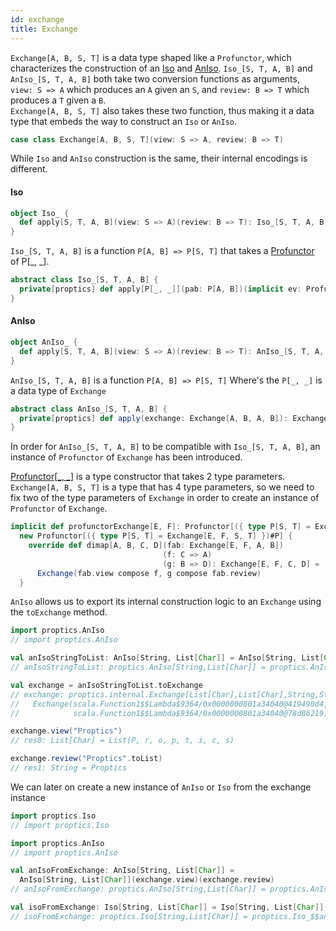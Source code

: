 ```yaml
---
id: exchange
title: Exchange
---
```


`Exchange[A, B, S, T]` is a data type shaped like a `Profunctor`, which characterizes the construction of an <a href="/Proptics/docs/optics/iso" target="_blank">Iso</a> and <a href="/Proptics/docs/an-optics/an-iso" target="_blank">AnIso</a>.
`Iso_[S, T, A, B]` and `AnIso_[S, T, A, B]` both take two conversion functions as arguments,<br/> `view: S => A` which produces an `A` given an `S`, and `review: B => T` which produces a `T` given a `B`.</br>
`Exchange[A, B, S, T]` also takes these two function, thus making it a data type that embeds the way to construct an `Iso` or `AnIso`.

```scala
case class Exchange[A, B, S, T](view: S => A, review: B => T)
```


While `Iso` and `AnIso` construction is the same, their internal encodings is different.


#### Iso

```scala
object Iso_ {
  def apply[S, T, A, B](view: S => A)(review: B => T): Iso_[S, T, A, B]
}
```

`Iso_[S, T, A, B]` is a function `P[A, B] => P[S, T]` that takes a <a href="/Proptics/docs/profunctors/profunctor" target="_blank">Profunctor</a> of P[_, _].

```scala
abstract class Iso_[S, T, A, B] {
  private[proptics] def apply[P[_, _]](pab: P[A, B])(implicit ev: Profunctor[P]): P[S, T]
}
```

#### AnIso

```scala
object AnIso_ {
  def apply[S, T, A, B](view: S => A)(review: B => T): AnIso_[S, T, A, B]
}
```

`AnIso_[S, T, A, B]` is a function `P[A, B] => P[S, T]` Where's the `P[_, _]` is a data type of `Exchange`

```scala
abstract class AnIso_[S, T, A, B] {
  private[proptics] def apply(exchange: Exchange[A, B, A, B]): Exchange[A, B, S, T]
}
```

In order for `AnIso_[S, T, A, B]` to be compatible with `Iso_[S, T, A, B]`, an instance of `Profunctor` of `Exchange` has been
introduced.

<a href="/Proptics/docs/profunctors/profunctor" target="_blank">Profunctor[_, _]</a> is a type constructor that takes 2 type parameters. `Exchange[A, B, S, T]` is a type that has 4 type parameters, so we need
to fix two of the type parameters of `Exchange` in order to create an instance of `Profunctor` of `Exchange`.

```scala
implicit def profunctorExchange[E, F]: Profunctor[({ type P[S, T] = Exchange[E, F, S, T] })#P] =
  new Profunctor[({ type P[S, T] = Exchange[E, F, S, T] })#P] {
    override def dimap[A, B, C, D](fab: Exchange[E, F, A, B])
                                  (f: C => A)
                                  (g: B => D): Exchange[E, F, C, D] =
      Exchange(fab.view compose f, g compose fab.review)
  }
```

`AnIso` allows us to export its internal construction logic to an `Exchange` using the `toExchange` method.

```scala
import proptics.AnIso
// import proptics.AnIso

val anIsoStringToList: AnIso[String, List[Char]] = AnIso[String, List[Char]](_.toList)(_.mkString)
// anIsoStringToList: proptics.AnIso[String,List[Char]] = proptics.AnIso_$$anon$17@74561208

val exchange = anIsoStringToList.toExchange
// exchange: proptics.internal.Exchange[List[Char],List[Char],String,String] = 
//   Exchange(scala.Function1$$Lambda$9364/0x0000000801a34040@419490d4,
//            scala.Function1$$Lambda$9364/0x0000000801a34040@78d86219)

exchange.view("Proptics")
// res0: List[Char] = List(P, r, o, p, t, i, c, s)

exchange.review("Proptics".toList)
// res1: String = Proptics
```

We can later on create a new instance of `AnIso` or `Iso` from the exchange instance

```scala
import proptics.Iso
// import proptics.Iso

import proptics.AnIso
// import proptics.AnIso

val anIsoFromExchange: AnIso[String, List[Char]] = 
  AnIso[String, List[Char]](exchange.view)(exchange.review)
// anIsoFromExchange: proptics.AnIso[String,List[Char]] = proptics.AnIso_$$anon$17@bf55e9c

val isoFromExchange: Iso[String, List[Char]] = Iso[String, List[Char]](exchange.view)(exchange.review)
// isoFromExchange: proptics.Iso[String,List[Char]] = proptics.Iso_$$anon$16@4c6f5ff7
```

